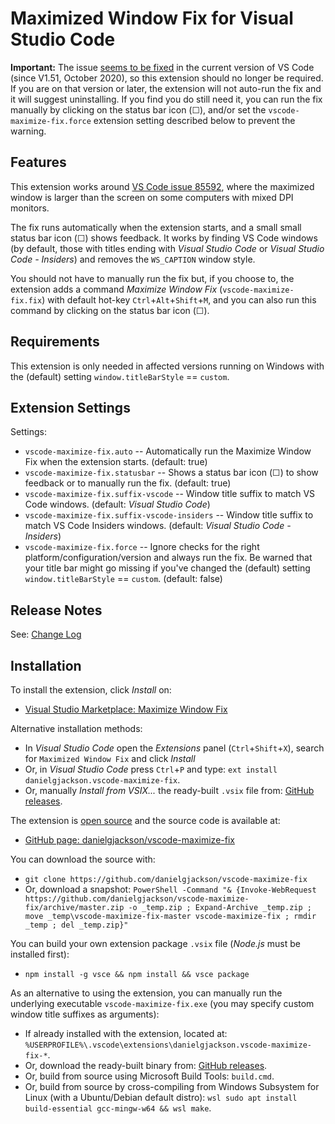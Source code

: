 # Maximized Window Fix for Visual Studio Code

<!-- ![Maximize Window](icon.png) -->

**Important:** The issue [seems to be fixed](https://github.com/microsoft/vscode/issues/85592#event-3884295282) in the current version of VS Code (since V1.51, October 2020), so this extension should no longer be required.  If you are on that version or later, the extension will not auto-run the fix and it will suggest uninstalling.  If you find you do still need it, you can run the fix manually by clicking on the status bar icon (☐), and/or set the `vscode-maximize-fix.force` extension setting described below to prevent the warning.


## Features

This extension works around [VS Code issue 85592](https://github.com/microsoft/vscode/issues/85592), where the maximized window is larger than the screen on some computers with mixed DPI monitors.  

The fix runs automatically when the extension starts, and a small small status bar icon (☐) shows feedback.  It works by finding VS Code windows (by default, those with titles ending with *Visual Studio Code* or *Visual Studio Code - Insiders*) and removes the `WS_CAPTION` window style. 

You should not have to manually run the fix but, if you choose to, the extension adds a command *Maximize Window Fix* (`vscode-maximize-fix.fix`) with default hot-key `Ctrl`+`Alt`+`Shift`+`M`, and you can also run this command by clicking on the status bar icon (☐).


## Requirements

This extension is only needed in affected versions running on Windows with the (default) setting `window.titleBarStyle` == `custom`.


## Extension Settings

Settings:

* `vscode-maximize-fix.auto` -- Automatically run the Maximize Window Fix when the extension starts. (default: true)
* `vscode-maximize-fix.statusbar` -- Shows a status bar icon (☐) to show feedback or to manually run the fix. (default: true)
* `vscode-maximize-fix.suffix-vscode` -- Window title suffix to match VS Code windows. (default: *Visual Studio Code*)
* `vscode-maximize-fix.suffix-vscode-insiders` -- Window title suffix to match VS Code Insiders windows. (default: *Visual Studio Code - Insiders*)
* `vscode-maximize-fix.force` -- Ignore checks for the right platform/configuration/version and always run the fix. Be warned that your title bar might go missing if you've changed the (default) setting `window.titleBarStyle` == `custom`. (default: false)


## Release Notes

See: [Change Log](CHANGELOG.md)


## Installation

To install the extension, click *Install* on:

* [Visual Studio Marketplace: Maximize Window Fix](https://marketplace.visualstudio.com/items?itemName=danielgjackson.vscode-maximize-fix)

Alternative installation methods:

* In *Visual Studio Code* open the *Extensions* panel (`Ctrl`+`Shift`+`X`), search for `Maximized Window Fix` and click *Install*
* Or, in *Visual Studio Code* press `Ctrl`+`P` and type: `ext install danielgjackson.vscode-maximize-fix`.
* Or, manually *Install from VSIX...* the ready-built `.vsix` file from: [GitHub releases](https://github.com/danielgjackson/vscode-maximize-fix/releases).

The extension is [open source](https://github.com/danielgjackson/vscode-maximize-fix/blob/master/LICENSE.txt) and the source code is available at:

* [GitHub page: danielgjackson/vscode-maximize-fix](https://github.com/danielgjackson/vscode-maximize-fix)

You can download the source with:

* `git clone https://github.com/danielgjackson/vscode-maximize-fix`
* Or, download a snapshot: `PowerShell -Command "& {Invoke-WebRequest https://github.com/danielgjackson/vscode-maximize-fix/archive/master.zip -o _temp.zip ; Expand-Archive _temp.zip ; move _temp\vscode-maximize-fix-master vscode-maximize-fix ; rmdir _temp ; del _temp.zip}"`
<!--
* Or, download a snapshot using Windows Subsystem for Linux: `wsl curl -L https://github.com/danielgjackson/vscode-maximize-fix/archive/master.zip -o _temp.zip ; unzip _temp.zip -d _temp ; mv _temp/vscode-maximize-fix-master vscode-maximize-fix ; rmdir _temp ; rm _temp.zip`
-->

You can build your own extension package `.vsix` file (*Node.js* must be installed first):

* `npm install -g vsce && npm install && vsce package`

<!--
To publish your extension:

* `vsce publish`
-->

As an alternative to using the extension, you can manually run the underlying executable `vscode-maximize-fix.exe` (you may specify custom window title suffixes as arguments):

* If already installed with the extension, located at: `%USERPROFILE%\.vscode\extensions\danielgjackson.vscode-maximize-fix-*`.
* Or, download the ready-built binary from: [GitHub releases](https://github.com/danielgjackson/vscode-maximize-fix/releases).
* Or, build from source using Microsoft Build Tools: `build.cmd`.
* Or, build from source by cross-compiling from Windows Subsystem for Linux (with a Ubuntu/Debian default distro): `wsl sudo apt install build-essential gcc-mingw-w64 && wsl make`.
